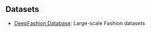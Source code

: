 



## Datasets

- [DeepFashion Database](https://mmlab.ie.cuhk.edu.hk/projects/DeepFashion.html): Large-scale Fashion datasets

